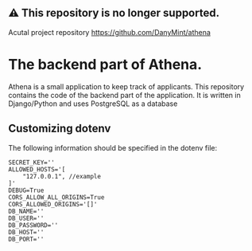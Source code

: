 ## ⚠️ **This repository is no longer supported.**

Acutal project repository https://github.com/DanyMint/athena 


# The backend part of Athena. 

Athena is a small application to keep track of applicants. 
This repository contains the code of the backend part of the application. 
It is written in Django/Python and uses PostgreSQL as a database

## Customizing dotenv
The following information should be specified in the dotenv file:
```
SECRET_KEY=''
ALLOWED_HOSTS='[
    "127.0.0.1", //example
]'
DEBUG=True
CORS_ALLOW_ALL_ORIGINS=True
CORS_ALLOWED_ORIGINS='[]'
DB_NAME=''
DB_USER=''
DB_PASSWORD=''
DB_HOST=''
DB_PORT=''
```

